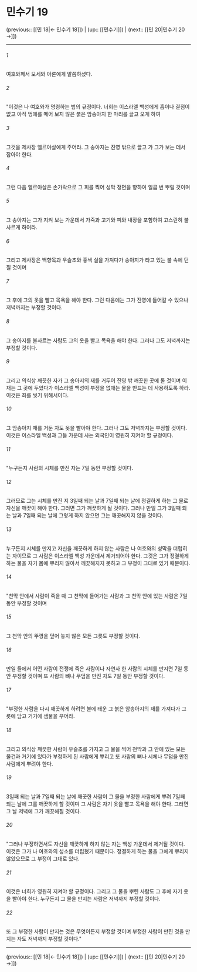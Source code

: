 # 민수기 19

(previous:: [[민 18|← 민수기 18]]) | (up:: [[민수기]]) | (next:: [[민 20|민수기 20 →]])

***




###### 1 

여호와께서 모세와 아론에게 말씀하셨다. 



###### 2 

"이것은 나 여호와가 명령하는 법의 규정이다. 너희는 이스라엘 백성에게 흠이나 결점이 없고 아직 멍에를 메어 보지 않은 붉은 암송아지 한 마리를 끌고 오게 하여 



###### 3 

그것을 제사장 엘르아살에게 주어라. 그 송아지는 진영 밖으로 끌고 가 그가 보는 데서 잡아야 한다. 



###### 4 

그런 다음 엘르아살은 손가락으로 그 피를 찍어 성막 정면을 향하여 일곱 번 뿌릴 것이며 



###### 5 

그 송아지는 그가 지켜 보는 가운데서 가죽과 고기와 피와 내장을 포함하여 고스란히 불사르게 하여라. 



###### 6 

그리고 제사장은 백향목과 우슬초와 홍색 실을 가져다가 송아지가 타고 있는 불 속에 던질 것이며 



###### 7 

그 후에 그의 옷을 빨고 목욕을 해야 한다. 그런 다음에는 그가 진영에 들어갈 수 있으나 저녁까지는 부정할 것이다. 



###### 8 

그 송아지를 불사르는 사람도 그의 옷을 빨고 목욕을 해야 한다. 그러나 그도 저녁까지는 부정할 것이다. 



###### 9 

그리고 의식상 깨끗한 자가 그 송아지의 재를 거두어 진영 밖 깨끗한 곳에 둘 것이며 이 재는 그 곳에 두었다가 이스라엘 백성이 부정을 없애는 물을 만드는 데 사용하도록 하라. 이것은 죄를 씻기 위해서이다. 



###### 10 

그 암송아지 재를 거둔 자도 옷을 빨아야 한다. 그러나 그도 저녁까지는 부정할 것이다. 이것은 이스라엘 백성과 그들 가운데 사는 외국인이 영원히 지켜야 할 규정이다. 



###### 11 

"누구든지 사람의 시체를 만진 자는 7일 동안 부정할 것이다. 



###### 12 

그러므로 그는 시체를 만진 지 3일째 되는 날과 7일째 되는 날에 정결하게 하는 그 물로 자신을 깨끗이 해야 한다. 그러면 그가 깨끗하게 될 것이다. 그러나 만일 그가 3일째 되는 날과 7일째 되는 날에 그렇게 하지 않으면 그는 깨끗해지지 않을 것이다. 



###### 13 

누구든지 시체를 만지고 자신을 깨끗하게 하지 않는 사람은 나 여호와의 성막을 더럽히는 자이므로 그 사람은 이스라엘 백성 가운데서 제거되어야 한다. 그것은 그가 정결하게 하는 물을 자기 몸에 뿌리지 않아서 깨끗해지지 못하고 그 부정이 그대로 있기 때문이다. 



###### 14 

"천막 안에서 사람이 죽을 때 그 천막에 들어가는 사람과 그 천막 안에 있는 사람은 7일 동안 부정할 것이며 



###### 15 

그 천막 안의 뚜껑을 덮어 놓지 않은 모든 그릇도 부정할 것이다. 



###### 16 

만일 들에서 어떤 사람이 전쟁에 죽은 사람이나 자연사 한 사람의 시체를 만지면 7일 동안 부정할 것이며 또 사람의 뼈나 무덤을 만진 자도 7일 동안 부정할 것이다. 



###### 17 

"부정한 사람을 다시 깨끗하게 하려면 불에 태운 그 붉은 암송아지의 재를 가져다가 그릇에 담고 거기에 샘물을 부어라. 



###### 18 

그리고 의식상 깨끗한 사람이 우슬초를 가지고 그 물을 찍어 천막과 그 안에 있는 모든 물건과 거기에 있다가 부정하게 된 사람에게 뿌리고 또 사람의 뼈나 시체나 무덤을 만진 사람에게 뿌려야 한다. 



###### 19 

3일째 되는 날과 7일째 되는 날에 깨끗한 사람이 그 물을 부정한 사람에게 뿌려 7일째 되는 날에 그를 깨끗하게 할 것이며 그 사람은 자기 옷을 빨고 목욕을 해야 한다. 그러면 그 날 저녁에 그가 깨끗해질 것이다. 



###### 20 

"그러나 부정하면서도 자신을 깨끗하게 하지 않는 자는 백성 가운데서 제거될 것이다. 이것은 그가 나 여호와의 성소를 더럽혔기 때문이다. 정결하게 하는 물을 그에게 뿌리지 않았으므로 그 부정이 그대로 있다. 



###### 21 

이것은 너희가 영원히 지켜야 할 규정이다. 그리고 그 물을 뿌린 사람도 그 후에 자기 옷을 빨아야 한다. 누구든지 그 물을 만지는 사람은 저녁까지 부정할 것이다. 



###### 22 

또 그 부정한 사람이 만지는 것은 무엇이든지 부정할 것이며 부정한 사람이 만진 것을 만지는 자도 저녁까지 부정할 것이다."

***

(previous:: [[민 18|← 민수기 18]]) | (up:: [[민수기]]) | (next:: [[민 20|민수기 20 →]])
